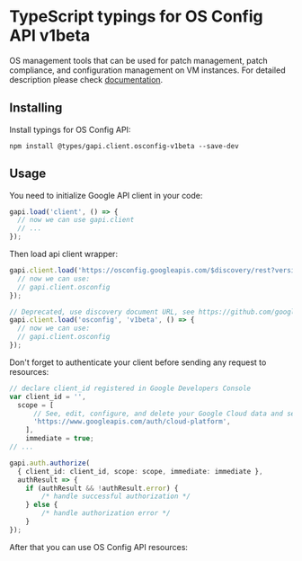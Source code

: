 # TypeScript typings for OS Config API v1beta

OS management tools that can be used for patch management, patch compliance, and configuration management on VM instances.
For detailed description please check [documentation](https://cloud.google.com/compute/docs/osconfig/rest).

## Installing

Install typings for OS Config API:

```
npm install @types/gapi.client.osconfig-v1beta --save-dev
```

## Usage

You need to initialize Google API client in your code:

```typescript
gapi.load('client', () => {
  // now we can use gapi.client
  // ...
});
```

Then load api client wrapper:

```typescript
gapi.client.load('https://osconfig.googleapis.com/$discovery/rest?version=v1beta', () => {
  // now we can use:
  // gapi.client.osconfig
});
```

```typescript
// Deprecated, use discovery document URL, see https://github.com/google/google-api-javascript-client/blob/master/docs/reference.md#----gapiclientloadname----version----callback--
gapi.client.load('osconfig', 'v1beta', () => {
  // now we can use:
  // gapi.client.osconfig
});
```

Don't forget to authenticate your client before sending any request to resources:

```typescript
// declare client_id registered in Google Developers Console
var client_id = '',
  scope = [
      // See, edit, configure, and delete your Google Cloud data and see the email address for your Google Account.
      'https://www.googleapis.com/auth/cloud-platform',
    ],
    immediate = true;
// ...

gapi.auth.authorize(
  { client_id: client_id, scope: scope, immediate: immediate },
  authResult => {
    if (authResult && !authResult.error) {
        /* handle successful authorization */
    } else {
        /* handle authorization error */
    }
});
```

After that you can use OS Config API resources: <!-- TODO: make this work for multiple namespaces -->

```typescript
```
